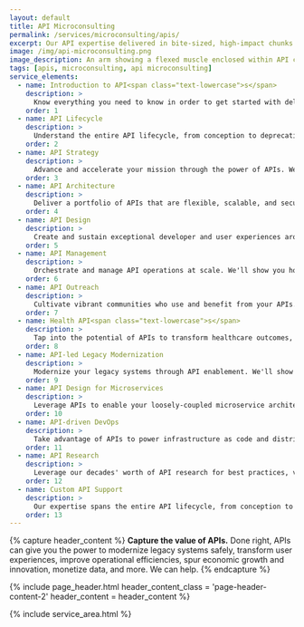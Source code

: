 ```yaml
---
layout: default
title: API Microconsulting
permalink: /services/microconsulting/apis/
excerpt: Our API expertise delivered in bite-sized, high-impact chunks.
image: /img/api-microconsulting.png
image_description: An arm showing a flexed muscle enclosed within API computing symbols.
tags: [apis, microconsulting, api microconsulting]
service_elements:
  - name: Introduction to API<span class="text-lowercase">s</span>
    description: >
      Know everything you need to know in order to get started with delivering mission-centric APIs. We'll guide you through all the key areas, including API strategy, user-centric API design, API design principles, and the rest of the API lifecycle.
    order: 1
  - name: API Lifecycle
    description: >
      Understand the entire API lifecycle, from conception to deprecation. We'll guide you through all the key stops such as strategy, design, testing, deployment, virtualization, security, management, integration, and more that are required to scale the delivery and operation of APIs across your organization.
    order: 2
  - name: API Strategy
    description: >
      Advance and accelerate your mission through the power of APIs. We'll guide you the process of determining which APIs to build or evolve using our data analysis, customer journey mapping, strategic prioritization, and roadmapping techniques, as well as deciding whether and how to monetize.
    order: 3
  - name: API Architecture
    description: >
      Deliver a portfolio of APIs that are flexible, scalable, and secure. We'll show you how to establish an API architecture framework and management team for consistently crafting APIs, whether they're REST, GraphQL, Microservices, or even gRPC, across all of your API development teams.
    order: 4
  - name: API Design
    description: >
      Create and sustain exceptional developer and user experiences around your API. We'll show you how to achieve this by embracing the principles of effective API design, including learnability, evolvability, discoverability, platform independence, and more.
    order: 5
  - name: API Management
    description: >
      Orchestrate and manage API operations at scale. We'll show you how to achieve this by leveraging API management tools such as Apigee, Layer 7, and Mashery for creating, publishing, maintaining, monitoring, controlling, and securing your APIs.
    order: 6
  - name: API Outreach
    description: >
      Cultivate vibrant communities who use and benefit from your APIs. We'll guide you through all the steps required to develop and execute a successful API outreach program, such as developing a communications strategy, creating developer-friendly documentation and a developer portal, and much more.
    order: 7
  - name: Health API<span class="text-lowercase">s</span>
    description: >
      Tap into the potential of APIs to transform healthcare outcomes, including the quality and cost of care, patient experience, and innovation. We'll show you how to achieve this by leveraging APIs to liberate healthcare data for use by patients, providers, researchers, and developers.
    order: 8
  - name: API-led Legacy Modernization
    description: >
      Modernize your legacy systems through API enablement. We'll show you how to unlock data from systems (system APIs), compose data into processes (process APIs), and deliver an experience (experience APIs).
    order: 9
  - name: API Design for Microservices
    description: >
      Leverage APIs to enable your loosely-coupled microservice architectures. We'll show you how to design every microservice in your architecture to communicate with each other via APIs, as well as how to govern these APIs across all your microservices.
    order: 10
  - name: API-driven DevOps
    description: >
      Take advantage of APIs to power infrastructure as code and distributed architectures. We'll show you how to achieve this by leveraging APIs exposed by popular CI tools, as well as how to test and integrate your own APIs in a CI/CD workflow.
    order: 11
  - name: API Research
    description: >
      Leverage our decades' worth of API research for best practices, vendor options, trends, and validation. We'll give you the insight and credibility you need to confidently decide what makes most sense for your situation.
    order: 12
  - name: Custom API Support
    description: >
      Our expertise spans the entire API lifecycle, from conception to deprecation. We're happy to offer a tailored approach to meet your specific API needs.
    order: 13
---
```


{% capture header_content %}
  <strong>Capture the value of APIs.</strong> Done right, APIs can give you the power to modernize legacy systems safely, transform user experiences, improve operational efficiencies, spur economic growth and innovation, monetize data, and more. We can help.
{% endcapture %}

{% include page_header.html
  header_content_class = 'page-header-content-2'
  header_content = header_content
%}

{% include service_area.html %}
